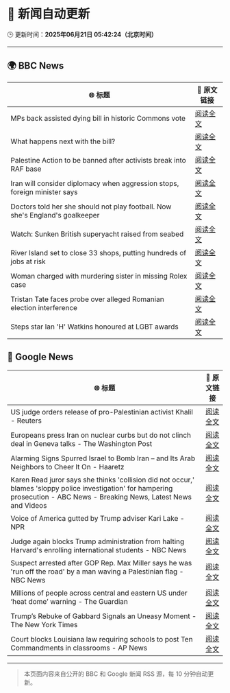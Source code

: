 # 🧠 新闻自动更新

🕒 更新时间：**2025年06月21日 05:42:24（北京时间）**

---

## 🌍 BBC News

| 🌐 标题 | 🔗 原文链接 |
|--------|-------------|
| MPs back assisted dying bill in historic Commons vote | [阅读全文](https://www.bbc.com/news/articles/cgeqj1egxvyo) |
| What happens next with the bill? | [阅读全文](https://www.bbc.com/news/articles/c8rpdxz11d8o) |
| Palestine Action to be banned after activists break into RAF base | [阅读全文](https://www.bbc.com/news/articles/cn81g4e0nlyo) |
| Iran will consider diplomacy when aggression stops, foreign minister says | [阅读全文](https://www.bbc.com/news/articles/ckg505kl3zpo) |
| Doctors told her she should not play football. Now she's England's goalkeeper | [阅读全文](https://www.bbc.com/sport/football/articles/c8073xpxld1o) |
| Watch: Sunken British superyacht raised from seabed | [阅读全文](https://www.bbc.com/news/videos/c74zl9eleezo) |
| River Island set to close 33 shops, putting hundreds of jobs at risk | [阅读全文](https://www.bbc.com/news/articles/cr4wlw0w31ko) |
| Woman charged with murdering sister in missing Rolex case | [阅读全文](https://www.bbc.com/news/articles/cy5wl3ddek7o) |
| Tristan Tate faces probe over alleged Romanian election interference | [阅读全文](https://www.bbc.com/news/articles/cdez7r0dgy7o) |
| Steps star Ian 'H' Watkins honoured at LGBT awards | [阅读全文](https://www.bbc.com/news/articles/cx2k8xr4x1no) |

## 📰 Google News

| 🌐 标题 | 🔗 原文链接 |
|--------|-------------|
| US judge orders release of pro-Palestinian activist Khalil - Reuters | [阅读全文](https://news.google.com/rss/articles/CBMirAFBVV95cUxOZnhRdldsQTFsc19MTEpYMXMzVjg4c2VjNmE0Y2UwSGV5LUZKdVdBV2VFUzBpUWJEZXFiZEJ2VmhubGVkWUpDM09NZmY5UzZ0VTZZcUdlLVVaU3c3ODY5ZGZqS0F6TW9Xd1JEQU9TVmVoZDkwNjVUQTdXNXBDM09lMjlhTFg2NEJ4aGFyam5kWTNJUWNRNW5DS0VhdFIyRFJhU3o2YVJuRm5RWnR1?oc=5) |
| Europeans press Iran on nuclear curbs but do not clinch deal in Geneva talks - The Washington Post | [阅读全文](https://news.google.com/rss/articles/CBMijgFBVV95cUxOelEwVzVPeFhWcThxWUlpQjRtX3N0MnlPTjVBc3RNaWd5T3hiWGxfdHg5NlRlOEFKTXRGeHZiT0RWZmxWcDkyRk1QSmNwbzNPUnk2a2tuaGpmM0t3ei1NNG11U3FnbFJ4RzdpMzg0UXg0X0R3Wmk5NDBwY3hZbTJMWmhPOFlCZzFkWE5vVmVn?oc=5) |
| Alarming Signs Spurred Israel to Bomb Iran – and Its Arab Neighbors to Cheer It On - Haaretz | [阅读全文](https://news.google.com/rss/articles/CBMikgJBVV95cUxPcUdWUWhNQUVYcUs1b2xQcXVBVG1oNlJOY2RfT3J3Y1BCdHZhRVoxcGVCM2djZFZPSjBFV3B5cnA2djFWMHl5M2QtUzBKNzhhWFJSRGxNdGl6dTQ2bC12ZEFMYmR5Smoxc29uVGs5SUdfTmpIdmFHQV85ZkhTOEc0eHJmckVrV3dZaWZSaU1INUVRRloyQmJ1c0lEOGJmNGcxLTR0Q3FrTkNLdGFEdHp2Nzk5TjF3aWNoRzFRTWhIWWVrbU1PdGJ2WVk1X0ZteGt3RlJibnVDeWpOYU5wQ2c2NnJ1Z2IwWTVpY1ZDZ1B5ZjZEZ2VqYXQ2VV9WTWV3LW1WUnZ0OHk5eGphY0dMNzU1TlRR?oc=5) |
| Karen Read juror says she thinks 'collision did not occur,' blames 'sloppy police investigation' for hampering prosecution - ABC News - Breaking News, Latest News and Videos | [阅读全文](https://news.google.com/rss/articles/CBMinwFBVV95cUxONWszN3J0RFZQYmI1RjZaVnFjLTh0VlNnM2N5UGluMXR2RThsRFdBQThZX0Y1YUF0cVhuR1dkdHRrNkYwZlJrTEphRE11Y3p4OU5aSWFGVnVkaUltNThzMVNQWnZoanBPd3RCX24xclNlYXFlQ29aUm5ia2ktUTg5TFJSMmpWSGpPOWZEX0o0VFZEdlMtcjVuckFXOTEyWDTSAaQBQVVfeXFMTXRkQWhVQUFlNEtGc2h4QUp3MmpXTnlBbmZEaDZLaTNjcG1VaHFHTWstYVBGQkJicVlaQWFvZExtVmxPSWNZZTF4aTFqRTF1VkxSR3dJY3R3NlZfTmFUY29HckhSNW9IaDBjVWtRbklvX1h3VGFNbW9VTEliTFlKd0l2U1hTb3JmMnM0ME1mTWhVS1hwdjlXVDJ3aExRdFdBWXBuMXY?oc=5) |
| Voice of America gutted by Trump adviser Kari Lake - NPR | [阅读全文](https://news.google.com/rss/articles/CBMikgFBVV95cUxPQWt1R29weVFMdWZrblMxVktZbUZKcWtiNDMxR25sQTJYRm5uSHhtUS1abHRZRC1LX1Q0MzBQYlNlT3UwRkRYYjJlbEFLMEFwYXVoSnJHczV4OUN6azQ4Ym5hcmRZZFNrSXRZUV9UNzA2SEhHb0hBS3FxQTRGVlBEX0R0WEgwbkgwcWsybnZobmgtdw?oc=5) |
| Judge again blocks Trump administration from halting Harvard's enrolling international students - NBC News | [阅读全文](https://news.google.com/rss/articles/CBMitgFBVV95cUxQQl9GaVhfLUxpbmg0X3hoVkdQSmc5TFJCNnZDWUZ0aTM4Q3V2MGhxOHRUdlgyWFZ0RUpNZXh5V1BoQ18wRFdkR3puUkpqRnQ0ZUtudm5pYXNVaDBmTC1VcTBzV1FtM3NBRGRHZVNjZWVCaFFEVlRoYWhYV2ZtZmZ5b0lSYkpOWW1Qek1Cd1lUN3JOeWFQVnhqcWlrbFc2RlBLS2VWSFFlZXQ0a3RTNUp2WW5RdWJuZ9IBVkFVX3lxTE5Dek80d1NDV2JvWGRVeUc4NkNOQVhnbGI5LUNYMVZOOS1WSFh5Z3huV0hTck1kUkpicm41RHVrM2gtRXBudkF5dE5fN21aX2xEVDlNb3JB?oc=5) |
| Suspect arrested after GOP Rep. Max Miller says he was 'run off the road' by a man waving a Palestinian flag - NBC News | [阅读全文](https://news.google.com/rss/articles/CBMitAFBVV95cUxOZDZob0RBZV9WZGZZbFlEZEI2R0REZVBYSGlvd2docWg4aFlXbnp0cmthbURWTjVnODZaUWRRcnJncnVqQUUtWkJidXh2aUJ3dlJkc1hocDVTUk9vaFdhbDhyOVcxRkxiejBVOTRLVlNYc0RDX2pOM000Qmk2YTljdS1SbndIZDRKTGVoTG5ZZ3B1MGhlVWpEZ1N3RFJBM3dHdmQ1S1ZfM1RSeTJoODBQSjJ6R2rSAVZBVV95cUxNWmFBc0xTUWRaQ25ZUTI1OFloMklFVmpTRXl0WmRiRFBTOE8yeHBOU1lFM2lSVVU1VzN2eVN4bTFXQzE0RFhZMW85WUJBZld4OV9xNFhZdw?oc=5) |
| Millions of people across central and eastern US under ‘heat dome’ warning - The Guardian | [阅读全文](https://news.google.com/rss/articles/CBMijAFBVV95cUxON1BBTlZ1bVBJbWtlVWpINVA4X1lwbDNaMGVJSnN0WUFBdGs3T1FuTExnc0pCN1FJd29jZ0tTOVlOczRMZE9ZcHdIcVJCZUZncUI5U0NLWE5waUh0UWQ2TzVUa2swQ3VjYnpHSmxUMTJWaEtfeGxqb2p0QklUYlZzVUt6dzZMbVJfR0M5TA?oc=5) |
| Trump’s Rebuke of Gabbard Signals an Uneasy Moment - The New York Times | [阅读全文](https://news.google.com/rss/articles/CBMiggFBVV95cUxPcC1nUlhQbUhvRzYtN3RmUFVidFczU3hSRTFqTGI3Q2RBem5kbXVST0s3akJTVGxsbEVZTUhTVVM0bFdOdU1LSWxKVGhiOExVNGI4dFVocm0zQk96b19ma1NZRnhQdW9yTzI3WmxhQ2prV1FFTUpPOVhoUnBxZ0lwTGpn?oc=5) |
| Court blocks Louisiana law requiring schools to post Ten Commandments in classrooms - AP News | [阅读全文](https://news.google.com/rss/articles/CBMirAFBVV95cUxQMy1aVFluUjFqaXRYOWpPZ1hGbE1MMnA3RC1ueUFUbE45dzJtWkkwWE15YzBFTDVtZDhzYndTcFJDWWw1RmJkTkVUR3ZnRklYeUxfUGJpSnNiLXNzOUwyM09FUURscENYZUNQQmlPeWt1RV9aWmNuNlJwTTJ6ekdvaEZNRmY3SzR2Umx5bmpzUlVacTg5aDNpU3dLU29XTm1oMVU4QWRMbWp0VEw5?oc=5) |

---
> 本页面内容来自公开的 BBC 和 Google 新闻 RSS 源，每 10 分钟自动更新。